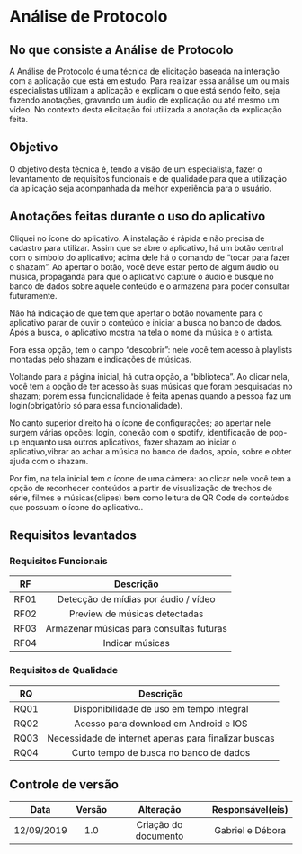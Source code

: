 # Análise de Protocolo

## No que consiste a Análise de Protocolo

A Análise de Protocolo é uma técnica de elicitação baseada na interação com a aplicação que está em estudo. Para realizar essa análise um ou mais especialistas utilizam a aplicação e explicam o que está sendo feito, seja fazendo anotações, gravando um áudio de explicação ou até mesmo um vídeo. No contexto desta elicitação foi utilizada a anotação da explicação feita.

## Objetivo

O objetivo desta técnica é, tendo a visão de um especialista, fazer o levantamento de requisitos funcionais e de qualidade para que a utilização da aplicação seja acompanhada da melhor experiência para o usuário.

## Anotações feitas durante o uso do aplicativo


Cliquei no ícone do aplicativo. 
A instalação é rápida e não precisa de cadastro para utilizar.
Assim que se abre o aplicativo, há um botão central com o símbolo 
do aplicativo; acima dele há o comando de “tocar para fazer o shazam”. Ao apertar o botão, você deve estar perto de algum áudio ou música, propaganda para que o aplicativo capture o áudio e busque no banco de dados sobre aquele conteúdo e o armazena para poder consultar futuramente.

Não há indicação de que tem que apertar o botão novamente para o aplicativo parar de ouvir 
o conteúdo e iniciar a busca no banco de dados.
Após a busca, o aplicativo mostra na tela o nome da música e o artista.

Fora essa opção, tem o campo “descobrir”: nele você tem acesso à playlists montadas pelo 
shazam e indicações de músicas.

Voltando para a página inicial, há outra opção, a “biblioteca”. Ao clicar nela, você tem a 
opção de ter acesso às suas músicas que foram pesquisadas no shazam; porém essa 
funcionalidade é feita apenas quando a pessoa faz um login(obrigatório só para essa 
funcionalidade).

No canto superior direito há o ícone de configurações; 
ao apertar nele surgem várias opções: login, conexão com o spotify, identificação de pop-up 
enquanto usa outros aplicativos, fazer shazam ao iniciar o aplicativo,vibrar ao achar 
a música no banco de dados, apoio, sobre e obter ajuda com o shazam.

Por fim, na tela inicial tem o ícone de uma câmera: ao clicar nele você tem a opção de 
reconhecer conteúdos a partir de visualização de trechos de série, filmes e músicas(clipes) 
bem como leitura de QR Code de conteúdos que possuam o ícone do aplicativo..


## Requisitos levantados
### Requisitos Funcionais

| RF  | Descrição |
|:---:|:---------:|
|RF01 |Detecção de mídias por áudio / vídeo|
|RF02 |Preview de músicas detectadas|
|RF03 |Armazenar músicas para consultas futuras|
|RF04 |Indicar músicas|

### Requisitos de Qualidade

|RQ|Descrição|
|:---:|:---: |
|RQ01 |Disponibilidade de uso em tempo integral|
|RQ02 |Acesso para download em Android e IOS|
|RQ03 |Necessidade de internet apenas para finalizar buscas|
|RQ04 |Curto tempo de busca no banco de dados|


## Controle de versão

|Data|Versão|Alteração|Responsável(eis)|
|:--:|:----:|:-------:|:---:|
| 12/09/2019 | 1.0 | Criação do documento | Gabriel e Débora |
